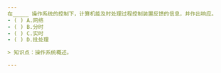 ```yaml
---
在_____ 操作系统的控制下，计算机能及时处理过程控制装置反馈的信息，并作出响应。
- ( ) A.网络 
- ( ) B.分时 
- ( ) C.实时 
- ( ) D.批处理

> 知识点：操作系统概述。

---
```


